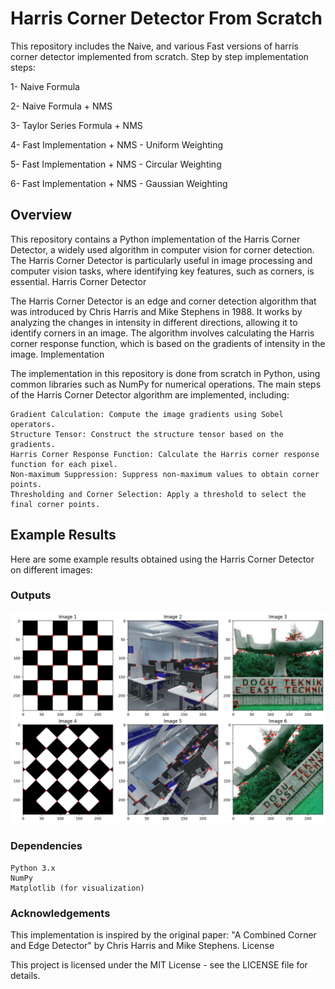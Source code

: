 # Harris Corner Detector From Scratch

This repository includes the Naive, and various Fast versions of harris corner detector implemented from scratch. Step by step implementation steps:

1- Naive Formula

2- Naive Formula + NMS

3- Taylor Series Formula + NMS

4- Fast Implementation + NMS - Uniform Weighting

5- Fast Implementation + NMS - Circular Weighting

6- Fast Implementation + NMS - Gaussian Weighting


## Overview

This repository contains a Python implementation of the Harris Corner Detector, a widely used algorithm in computer vision for corner detection. The Harris Corner Detector is particularly useful in image processing and computer vision tasks, where identifying key features, such as corners, is essential.
Harris Corner Detector

The Harris Corner Detector is an edge and corner detection algorithm that was introduced by Chris Harris and Mike Stephens in 1988. It works by analyzing the changes in intensity in different directions, allowing it to identify corners in an image. The algorithm involves calculating the Harris corner response function, which is based on the gradients of intensity in the image.
Implementation

The implementation in this repository is done from scratch in Python, using common libraries such as NumPy for numerical operations. The main steps of the Harris Corner Detector algorithm are implemented, including:
    
    Gradient Calculation: Compute the image gradients using Sobel operators.
    Structure Tensor: Construct the structure tensor based on the gradients.
    Harris Corner Response Function: Calculate the Harris corner response function for each pixel.
    Non-maximum Suppression: Suppress non-maximum values to obtain corner points.
    Thresholding and Corner Selection: Apply a threshold to select the final corner points.


## Example Results

Here are some example results obtained using the Harris Corner Detector on different images:

### Outputs
![Original Image 1](output.png)

### Dependencies

    Python 3.x
    NumPy
    Matplotlib (for visualization)

### Acknowledgements 

This implementation is inspired by the original paper: "A Combined Corner and Edge Detector" by Chris Harris and Mike Stephens.
License

This project is licensed under the MIT License - see the LICENSE file for details.
